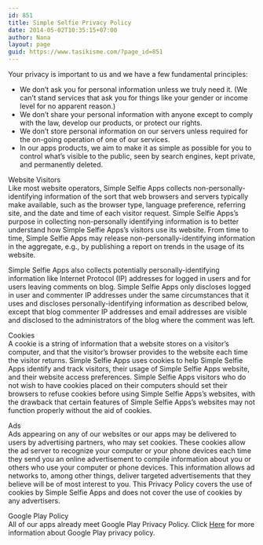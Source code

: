 ```yaml
---
id: 851
title: Simple Selfie Privacy Policy
date: 2014-05-02T10:35:15+07:00
author: Nana
layout: page
guid: https://www.tasikisme.com/?page_id=851
---
```

Your privacy is important to us and we have a few fundamental principles:

  * We don’t ask you for personal information unless we truly need it. (We can’t stand services that ask you for things like your gender or income level for no apparent reason.)
  * We don’t share your personal information with anyone except to comply with the law, develop our products, or protect our rights.
  * We don’t store personal information on our servers unless required for the on-going operation of one of our services.
  * In our apps products, we aim to make it as simple as possible for you to control what’s visible to the public, seen by search engines, kept private, and permanently deleted.

Website Visitors  
Like most website operators, Simple Selfie Apps collects non-personally-identifying information of the sort that web browsers and servers typically make available, such as the browser type, language preference, referring site, and the date and time of each visitor request. Simple Selfie Apps’s purpose in collecting non-personally identifying information is to better understand how Simple Selfie Apps’s visitors use its website. From time to time, Simple Selfie Apps may release non-personally-identifying information in the aggregate, e.g., by publishing a report on trends in the usage of its website.

Simple Selfie Apps also collects potentially personally-identifying information like Internet Protocol (IP) addresses for logged in users and for users leaving comments on blog. Simple Selfie Apps only discloses logged in user and commenter IP addresses under the same circumstances that it uses and discloses personally-identifying information as described below, except that blog commenter IP addresses and email addresses are visible and disclosed to the administrators of the blog where the comment was left.

Cookies  
A cookie is a string of information that a website stores on a visitor’s computer, and that the visitor’s browser provides to the website each time the visitor returns. Simple Selfie Apps uses cookies to help Simple Selfie Apps identify and track visitors, their usage of Simple Selfie Apps website, and their website access preferences. Simple Selfie Apps visitors who do not wish to have cookies placed on their computers should set their browsers to refuse cookies before using Simple Selfie Apps’s websites, with the drawback that certain features of Simple Selfie Apps’s websites may not function properly without the aid of cookies.

Ads  
Ads appearing on any of our websites or our apps may be delivered to users by advertising partners, who may set cookies. These cookies allow the ad server to recognize your computer or your phone devices each time they send you an online advertisement to compile information about you or others who use your computer or phone devices. This information allows ad networks to, among other things, deliver targeted advertisements that they believe will be of most interest to you. This Privacy Policy covers the use of cookies by Simple Selfie Apps and does not cover the use of cookies by any advertisers.

Google Play Policy  
All of our apps already meet Google Play Privacy Policy. Click [Here](https://play.google.com/intl/en-US_us/about/play-terms.html) for more information about Google Play privacy policy.